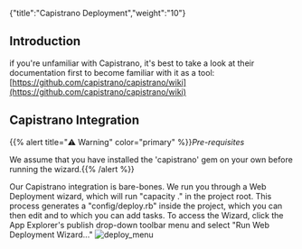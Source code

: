 {"title":"Capistrano Deployment","weight":"10"}

## Introduction

if you're unfamiliar with Capistrano, it's best to take a look at their documentation first to become familiar with it as a tool: [https://github.com/capistrano/capistrano/wiki](https://github.com/capistrano/capistrano/wiki)

## Capistrano Integration

{{% alert title="⚠️ Warning" color="primary" %}}*Pre-requisites*

We assume that you have installed the 'capistrano' gem on your own before running the wizard.{{% /alert %}}

Our Capistrano integration is bare-bones. We run you through a Web Deployment wizard, which will run "capacity ." in the project root. This process generates a "config/deploy.rb" inside the project, which you can then edit and to which you can add tasks. To access the Wizard, click the App Explorer's publish drop-down toolbar menu and select "Run Web Deployment Wizard..."
![deploy_menu](/Images/appc/download/attachments/30083199/deploy_menu.png)
